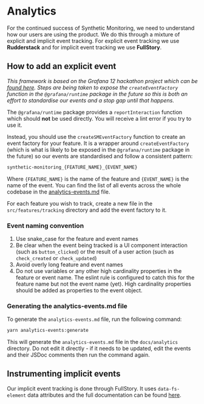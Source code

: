 # Analytics

For the continued success of Synthetic Monitoring, we need to understand how our users are using the product. We do this through a mixture of explicit and implicit event tracking. For explicit event tracking we use __Rudderstack__ and for implicit event tracking we use __FullStory__.

## How to add an explicit event

_This framework is based on the Grafana 12 hackathon project which can be [found here](https://github.com/grafana/grafana/pull/101697). Steps are being taken to expose the `createEventFactory` function in the `@grafana/runtime` package in the future so this is both an effort to standardise our events and a stop gap until that happens._

The `@grafana/runtime` package provides a `reportInteraction` function which should __not__ be used directly. You will receive a lint error if you try to use it.

Instead, you should use the `createSMEventFactory` function to create an event factory for your feature. It is a wrapper around `createEventFactory` (which is what is likely to be exposed in the `@grafana/runtime` package in the future) so our events are standardised and follow a consistent pattern:

```md
synthetic-monitoring_{FEATURE_NAME}_{EVENT_NAME}
```

Where `{FEATURE_NAME}` is the name of the feature and `{EVENT_NAME}` is the name of the event. You can find the list of all events across the whole codebase in the [analytics-events.md](./analytics-events.md) file.

For each feature you wish to track, create a new file in the `src/features/tracking` directory and add the event factory to it.

### Event naming convention

1. Use snake_case for the feature and event names
2. Be clear when the event being tracked is a UI component interaction (such as `button_clicked`) or the result of a user action (such as `check_created` or `check_updated`)
3. Avoid overly long feature and event names
4. Do not use variables or any other high cardinality properties in the feature or event name. The eslint rule is configured to catch this for the feature name but not the event name (yet). High cardinality properties should be added as properties to the event object.

### Generating the analytics-events.md file

To generate the `analytics-events.md` file, run the following command:

```bash
yarn analytics-events:generate
```

This will generate the `analytics-events.md` file in the `docs/analytics` directory. Do not edit it directly - if it needs to be updated, edit the events and their JSDoc comments then run the command again.

## Instrumenting implicit events

Our implicit event tracking is done through FullStory. It uses `data-fs-element` data attributes and the full documentation can be found [here](https://developer.fullstory.com/mobile/android/fullcapture/set-element-properties/).









